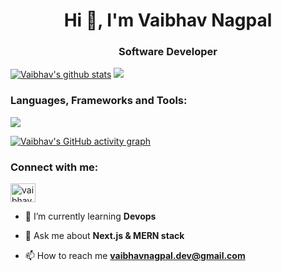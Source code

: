 <h1 align="center">Hi 👋, I'm Vaibhav Nagpal</h1>
<h3 align="center">Software Developer</h3>

<a href="https://github.com/Nagpal45/github-readme-stats"><img align="top-right" src="https://github-readme-stats-drab-nine-75.vercel.app/api?username=Nagpal45&count_private=true&show_icons=true&rank_icon=percentile&hide_border=true&theme=codeSTACKr" alt="Vaibhav's github stats" /></a> <a href="https://github.com/Nagpal45/github-readme-stats"><img align="top-right" src="https://github-readme-stats-drab-nine-75.vercel.app/api/top-langs/?username=Nagpal45&layout=compact&hide_border=true&theme=codeSTACKr&hide=jupyter%20notebook" /></a>

<h3 align="left">Languages, Frameworks and Tools:</h3>
<a href="https://skillicons.dev">
  <img src="https://skillicons.dev/icons?i=cpp,js,ts,html,css,jquery,bootstrap,sass,express,react,nextjs,nodejs,firebase,flask,git,mongodb,mysql,prisma,redis,redux,docker,kubernetes,linux,postman,materialui,jest,d3,aws,py,supabase,sentry" />
</a>

[![Vaibhav's GitHub activity graph](https://github-readme-activity-graph.vercel.app/graph?username=Nagpal45&theme=merko)](https://git.io/Nagpal45)

<h3 align="left">Connect with me:</h3>
<p align="left">
<a href="https://linkedin.com/in/vaibhav249" target="blank"><img align="center" src="https://raw.githubusercontent.com/rahuldkjain/github-profile-readme-generator/master/src/images/icons/Social/linked-in-alt.svg" alt="vaibhav249" height="30" width="40" /></a>
</p>


- 🌱 I’m currently learning **Devops**

- 💬 Ask me about **Next.js & MERN stack**

- 📫 How to reach me **vaibhavnagpal.dev@gmail.com**


